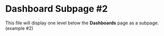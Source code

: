 # Dashboard Subpage #2

This file will display one level below the **Dashboards** page as a subpage. (example #2)
